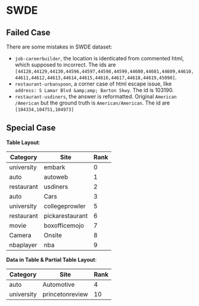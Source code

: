 # SWDE

## Failed Case

There are some mistakes in SWDE dataset:

* `job-careerbuilder`, the location is identicated from commented html, which supposed to incorrect. The ids are `[44128,44129,44130,44596,44597,44598,44599,44600,44601,44609,44610,44611,44612,44613,44614,44615,44616,44617,44618,44619,45090]`.
* `restaurant-urbanspoon`, a corner case of html escape issue, like `address: S Lamar Blvd &amp;amp; Barton Skwy`. The id is 103190.
* `restaurant-usdiners`, the answer is reformatted. Original `American /American` but the ground truth is `American/American`. The id are `[104334,104751,104973]`

## Special Case

**Table Layout**:

| Category   | Site            | Rank |
| ---------- | --------------- | ---- |
| university | embark          | 0    |
| auto       | autoweb         | 1    |
| restaurant | usdiners        | 2    |
| auto       | Cars            | 3    |
| university | collegeprowler  | 5    |
| restaurant | pickarestaurant | 6    |
| movie      | boxofficemojo   | 7    |
| Camera     | Onsite          | 8    |
| nbaplayer  | nba             | 9    |

**Data in Table & Partial Table Layout**:

| Category   | Site            | Rank |
| ---------- | --------------- | ---- |
| auto       | Automotive      | 4    |
| university | princetonreview | 10   |

